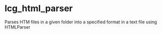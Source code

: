 lcg_html_parser
===============

Parses HTM files in a given folder into a specified format in a text file using HTMLParser